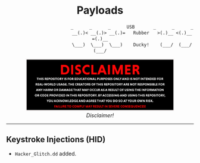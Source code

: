<div align="center">

# Payloads
```
                        _      _      _      USB       _      _      _
                        __(.)< __(.)> __(.)=   Rubber   >(.)__ <(.)__ =(.)__
                        \___)  \___)  \___)    Ducky!    (___/  (___/  (___/
```

</div>

<div align="center">
    <img src="/img/disclaimer.png" style="width: 400px; height: auto;" >
    <br>
    <em>Disclaimer!</em>
</div>

------

## Keystroke Injections (HID)
- `Hacker_Glitch.dd` added.

